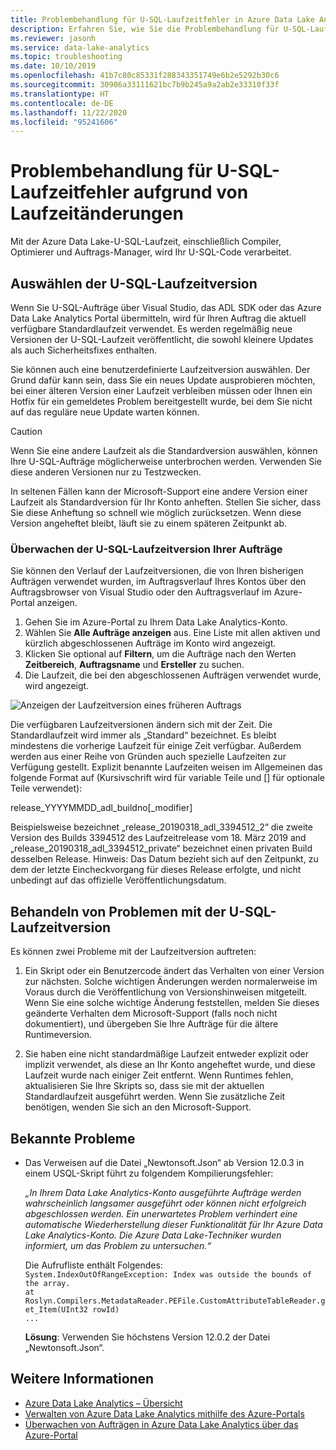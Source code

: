 ```yaml
---
title: Problembehandlung für U-SQL-Laufzeitfehler in Azure Data Lake Analytics
description: Erfahren Sie, wie Sie die Problembehandlung für U-SQL-Laufzeitfehler durchführen.
ms.reviewer: jasonh
ms.service: data-lake-analytics
ms.topic: troubleshooting
ms.date: 10/10/2019
ms.openlocfilehash: 41b7c80c85331f288343351749e6b2e5292b30c6
ms.sourcegitcommit: 30906a33111621bc7b9b245a9a2ab2e33310f33f
ms.translationtype: HT
ms.contentlocale: de-DE
ms.lasthandoff: 11/22/2020
ms.locfileid: "95241606"
---
```

# <a name="learn-how-to-troubleshoot-u-sql-runtime-failures-due-to-runtime-changes"></a>Problembehandlung für U-SQL-Laufzeitfehler aufgrund von Laufzeitänderungen

Mit der Azure Data Lake-U-SQL-Laufzeit, einschließlich Compiler, Optimierer und Auftrags-Manager, wird Ihr U-SQL-Code verarbeitet.

## <a name="choosing-your-u-sql-runtime-version"></a>Auswählen der U-SQL-Laufzeitversion

Wenn Sie U-SQL-Aufträge über Visual Studio, das ADL SDK oder das Azure Data Lake Analytics Portal übermitteln, wird für Ihren Auftrag die aktuell verfügbare Standardlaufzeit verwendet. Es werden regelmäßig neue Versionen der U-SQL-Laufzeit veröffentlicht, die sowohl kleinere Updates als auch Sicherheitsfixes enthalten.

Sie können auch eine benutzerdefinierte Laufzeitversion auswählen. Der Grund dafür kann sein, dass Sie ein neues Update ausprobieren möchten, bei einer älteren Version einer Laufzeit verbleiben müssen oder Ihnen ein Hotfix für ein gemeldetes Problem bereitgestellt wurde, bei dem Sie nicht auf das reguläre neue Update warten können.

> [!CAUTION]
> Wenn Sie eine andere Laufzeit als die Standardversion auswählen, können Ihre U-SQL-Aufträge möglicherweise unterbrochen werden. Verwenden Sie diese anderen Versionen nur zu Testzwecken.

In seltenen Fällen kann der Microsoft-Support eine andere Version einer Laufzeit als Standardversion für Ihr Konto anheften. Stellen Sie sicher, dass Sie diese Anheftung so schnell wie möglich zurücksetzen. Wenn diese Version angeheftet bleibt, läuft sie zu einem späteren Zeitpunkt ab.

### <a name="monitoring-your-jobs-u-sql-runtime-version"></a>Überwachen der U-SQL-Laufzeitversion Ihrer Aufträge

Sie können den Verlauf der Laufzeitversionen, die von Ihren bisherigen Aufträgen verwendet wurden, im Auftragsverlauf Ihres Kontos über den Auftragsbrowser von Visual Studio oder den Auftragsverlauf im Azure-Portal anzeigen.

1. Gehen Sie im Azure-Portal zu Ihrem Data Lake Analytics-Konto.
2. Wählen Sie **Alle Aufträge anzeigen** aus. Eine Liste mit allen aktiven und kürzlich abgeschlossenen Aufträge im Konto wird angezeigt.
3. Klicken Sie optional auf **Filtern**, um die Aufträge nach den Werten **Zeitbereich**, **Auftragsname** und **Ersteller** zu suchen.
4. Die Laufzeit, die bei den abgeschlossenen Aufträgen verwendet wurde, wird angezeigt.

![Anzeigen der Laufzeitversion eines früheren Auftrags](./media/runtime-troubleshoot/prior-job-usql-runtime-version-.png)

Die verfügbaren Laufzeitversionen ändern sich mit der Zeit. Die Standardlaufzeit wird immer als „Standard“ bezeichnet. Es bleibt mindestens die vorherige Laufzeit für einige Zeit verfügbar. Außerdem werden aus einer Reihe von Gründen auch spezielle Laufzeiten zur Verfügung gestellt. Explizit benannte Laufzeiten weisen im Allgemeinen das folgende Format auf (Kursivschrift wird für variable Teile und [] für optionale Teile verwendet):

release_YYYYMMDD_adl_buildno[_modifier]

Beispielsweise bezeichnet „release_20190318_adl_3394512_2“ die zweite Version des Builds 3394512 des Laufzeitrelease vom 18. März 2019 and „release_20190318_adl_3394512_private“ bezeichnet einen privaten Build desselben Release. Hinweis: Das Datum bezieht sich auf den Zeitpunkt, zu dem der letzte Eincheckvorgang für dieses Release erfolgte, und nicht unbedingt auf das offizielle Veröffentlichungsdatum.


## <a name="troubleshooting-u-sql-runtime-version-issues"></a>Behandeln von Problemen mit der U-SQL-Laufzeitversion

Es können zwei Probleme mit der Laufzeitversion auftreten:

1. Ein Skript oder ein Benutzercode ändert das Verhalten von einer Version zur nächsten. Solche wichtigen Änderungen werden normalerweise im Voraus durch die Veröffentlichung von Versionshinweisen mitgeteilt. Wenn Sie eine solche wichtige Änderung feststellen, melden Sie dieses geänderte Verhalten dem Microsoft-Support (falls noch nicht dokumentiert), und übergeben Sie Ihre Aufträge für die ältere Runtimeversion.

2. Sie haben eine nicht standardmäßige Laufzeit entweder explizit oder implizit verwendet, als diese an Ihr Konto angeheftet wurde, und diese Laufzeit wurde nach einiger Zeit entfernt. Wenn Runtimes fehlen, aktualisieren Sie Ihre Skripts so, dass sie mit der aktuellen Standardlaufzeit ausgeführt werden. Wenn Sie zusätzliche Zeit benötigen, wenden Sie sich an den Microsoft-Support.

## <a name="known-issues"></a>Bekannte Probleme

* Das Verweisen auf die Datei „Newtonsoft.Json“ ab Version 12.0.3 in einem USQL-Skript führt zu folgendem Kompilierungsfehler:

    *„In Ihrem Data Lake Analytics-Konto ausgeführte Aufträge werden wahrscheinlich langsamer ausgeführt oder können nicht erfolgreich abgeschlossen werden. Ein unerwartetes Problem verhindert eine automatische Wiederherstellung dieser Funktionalität für Ihr Azure Data Lake Analytics-Konto. Die Azure Data Lake-Techniker wurden informiert, um das Problem zu untersuchen.“*  

    Die Aufrufliste enthält Folgendes:  
    `System.IndexOutOfRangeException: Index was outside the bounds of the array.`  
    `at Roslyn.Compilers.MetadataReader.PEFile.CustomAttributeTableReader.get_Item(UInt32 rowId)`  
    `...`

    **Lösung**: Verwenden Sie höchstens Version 12.0.2 der Datei „Newtonsoft.Json“.


## <a name="see-also"></a>Weitere Informationen

- [Azure Data Lake Analytics – Übersicht](data-lake-analytics-overview.md)
- [Verwalten von Azure Data Lake Analytics mithilfe des Azure-Portals](data-lake-analytics-manage-use-portal.md)
- [Überwachen von Aufträgen in Azure Data Lake Analytics über das Azure-Portal](data-lake-analytics-monitor-and-troubleshoot-jobs-tutorial.md)
